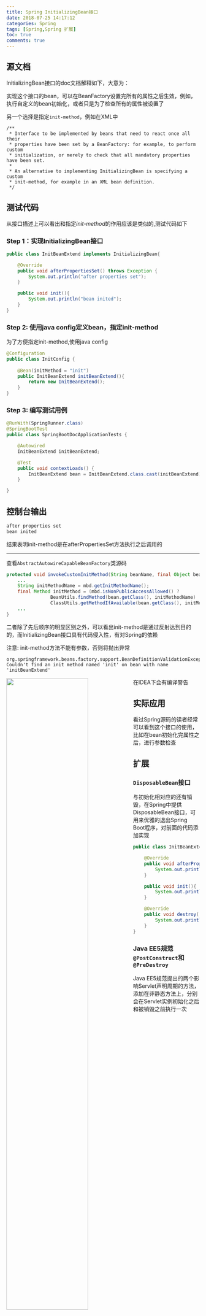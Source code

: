 ```yaml
---
title: Spring InitializingBean接口
date: 2018-07-25 14:17:12
categories: Spring
tags: [Spring,Spring 扩展]
toc: true
comments: true
---
```


## 源文档

InitializingBean接口的doc文档解释如下，大意为：

实现这个接口的bean，可以在BeanFactory设置完所有的属性之后生效，例如，执行自定义的bean初始化，或者只是为了检查所有的属性被设置了

另一个选择是指定`init-method`，例如在XML中

```
/**
 * Interface to be implemented by beans that need to react once all their
 * properties have been set by a BeanFactory: for example, to perform custom
 * initialization, or merely to check that all mandatory properties have been set.
 *
 * An alternative to implementing InitializingBean is specifying a custom
 * init-method, for example in an XML bean definition.
 */
```

## 测试代码

从接口描述上可以看出和指定*init-method*的作用应该是类似的,测试代码如下

### Step 1：实现InitializingBean接口

```java
public class InitBeanExtend implements InitializingBean{

    @Override
    public void afterPropertiesSet() throws Exception {
        System.out.println("after properties set");
    }

    public void init(){
        System.out.println("bean inited");
    }
}
```

### Step 2: 使用java config定义bean，指定init-method

为了方便指定init-method,使用java config

```java
@Configuration
public class InitConfig {
    
    @Bean(initMethod = "init")
    public InitBeanExtend initBeanExtend(){
        return new InitBeanExtend();
    }
}

```

### Step 3: 编写测试用例

```java
@RunWith(SpringRunner.class)
@SpringBootTest
public class SpringBootDocApplicationTests {

	@Autowired
	InitBeanExtend initBeanExtend;

	@Test
	public void contextLoads() {
		InitBeanExtend bean = InitBeanExtend.class.cast(initBeanExtend);
	}

}
```

## 控制台输出

```bash
after properties set
bean inited
```
结果表明init-method是在afterPropertiesSet方法执行之后调用的

---

查看`AbstractAutowireCapableBeanFactory`类源码

```java
protected void invokeCustomInitMethod(String beanName, final Object bean, RootBeanDefinition mbd) throws Throwable {
	...
	String initMethodName = mbd.getInitMethodName();
	final Method initMethod = (mbd.isNonPublicAccessAllowed() ?
				BeanUtils.findMethod(bean.getClass(), initMethodName) :
				ClassUtils.getMethodIfAvailable(bean.getClass(), initMethodName));
	...
}
```

二者除了先后顺序的明显区别之外，可以看出init-method是通过反射达到目的的，而InitializingBean接口具有代码侵入性，有对Spring的依赖

注意: init-method方法不能有参数，否则将抛出异常

```
org.springframework.beans.factory.support.BeanDefinitionValidationException: Couldn't find an init method named 'init' on bean with name 'initBeanExtend'
```
在IDEA下会有编译警告
<img src="https://ae01.alicdn.com/kf/Hb3803affca7840a190a0a6a76efa6185L.png" width="65%" align="left"/>

## 实际应用

看过Spring源码的读者经常可以看到这个接口的使用，比如在bean初始化完属性之后，进行参数检查

## 扩展

### `DisposableBean`接口
与初始化相对应的还有销毁，在Spring中提供DisposableBean接口，可用来优雅的退出Spring Boot程序，对前面的代码添加实现
```java
public class InitBeanExtend implements InitializingBean,DisposableBean {

    @Override
    public void afterPropertiesSet() throws Exception {
        System.out.println("after properties set");
    }

    public void init(){
        System.out.println("bean inited");
    }

    @Override
    public void destroy() throws Exception {
        System.out.println("gracefully close applicationContext");
    }
}
```

### Java EE5规范`@PostConstruct`和`@PreDestroy`

Java EE5规范提出的两个影响Servlet声明周期的方法，添加在非静态方法上，分别会在Servlet实例初始化之后和被销毁之前执行一次
